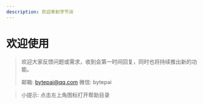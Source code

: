 ```yaml
---
description: 欢迎来到字节派
---
```


# 欢迎使用

> 欢迎大家反馈问题或需求，收到会第一时间回复，同时也将持续推出新的功能。
>
> 邮箱:   bytepai@qq.com    微信:  bytepai

> 小提示: 点击左上角图标打开帮助目录

